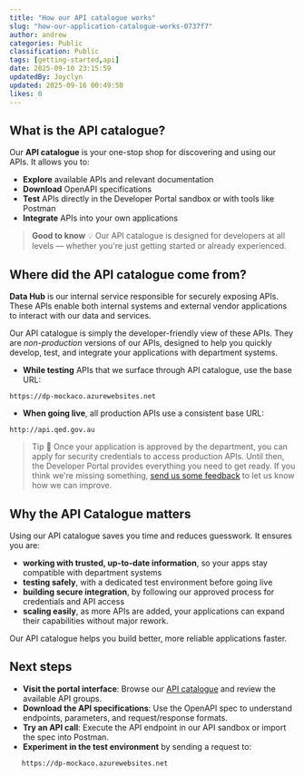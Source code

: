 ```yaml
---
title: "How our API catalogue works"
slug: "how-our-application-catalogue-works-0737f7"
author: andrew
categories: Public
classification: Public
tags: [getting-started,api]
date: 2025-09-10 23:15:59 
updatedBy: Joyclyn
updated: 2025-09-16 00:49:50 
likes: 0
---
```


## What is the API catalogue?

Our **API catalogue** is your one-stop shop for discovering and using our APIs. 
It allows you to:

- **Explore** available APIs and relevant documentation
- **Download** OpenAPI specifications
- **Test** APIs directly in the Developer Portal sandbox or with tools like Postman
- **Integrate** APIs into your own applications

> **Good to know** 💡
> Our API catalogue is designed for developers at all levels — whether you're just getting started or already experienced. 
 

## Where did the API catalogue come from?

**Data Hub** is our internal service responsible for securely exposing APIs. These APIs enable both internal systems and external vendor applications to interact with our data and services.

Our API catalogue is simply the developer-friendly view of these APIs. They are *non-production* versions of our APIs, designed to help you quickly develop, test, and integrate your applications with department systems.

* **While testing** APIs that we surface through API catalogue, use the base URL: 
```http
https://dp-mockaco.azurewebsites.net
```
* **When going live**, all production APIs use a consistent base URL: 

```http
http://api.qed.gov.au
```

> Tip 🔑 
> Once your application is approved by the department, you can apply for security credentials to access production APIs. Until then, the Developer Portal provides everything you need to get ready. If you think we're missing something, [send us some feedback](https://developer.qed.qld.gov.au/contact-us/) to let us know how we can improve.

## Why the API Catalogue matters
Using our API catalogue saves you time and reduces guesswork. 
It ensures you are:

- **working with trusted, up-to-date information**, so your apps stay compatible with department systems
-  **testing safely**, with a dedicated test environment before going live
-  **building secure integration**, by following our approved process for credentials and API access
- **scaling easily**, as more APIs are added, your applications can expand their capabilities without major rework.

Our API catalogue helps you build better, more reliable applications faster. 

## Next steps
- **Visit the portal interface**: Browse our [API catalogue](https://developer.qed.qld.gov.au/apis/) and review the available API groups.
- **Download the API specifications**: Use the OpenAPI spec to understand endpoints, parameters, and request/response formats.
- **Try an API call**: Execute the API endpoint in our API sandbox or import the spec into Postman.
- **Experiment in the test environment** by sending a request to: 
```http
   https://dp-mockaco.azurewebsites.net 
```